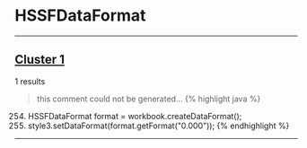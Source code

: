 # HSSFDataFormat

***

## [Cluster 1](./1)
1 results
> this comment could not be generated...
{% highlight java %}
254. HSSFDataFormat format = workbook.createDataFormat();
255. style3.setDataFormat(format.getFormat("0.000"));
{% endhighlight %}

***

